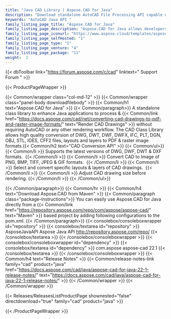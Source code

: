 ```yaml
---
title: "Java CAD Library | Aspose.CAD for Java"
description: "Download standalone AutoCAD File Processing API capable of converting DWG and DXF files to PDF and Raster Images without AutoCAD. "
keywords: "AutoCAD Java API "
family_listing_page_title: "Aspose.CAD for Java"
family_listing_page_description: "Aspose.CAD for Java allows developers to convert AutoCAD DWG and DXF and DGN, DWF, DWFX, IFC, IGS, IGES, STL, DWT, CF2, CFF2, OBJ  files to PDF, SVG, WMF and Raster images. It is a native API and does not require AutoCAD or any other software to be installed."
family_listing_page_iconurl: "https://www.aspose.cloud/templates/aspose/App_Themes/V3/images/cad/272x272/aspose_cad-for-java-min.png"
family_listing_page_selfHosted: "1"
family_listing_page_type: "1"
family_listing_page_venture: "4"
family_listing_page_package: "11"
weight:  2
---
```


{{< dbToolbar link="https://forum.aspose.com/c/cad" linktext=" Support Forum " >}}


{{< ProductPageWrapper >}}

<!-- ProductPageContent-->
{{< Common/wrapper class="col-md-12" >}}
{{< Common/wrapper class="panel-body downloadfilebody" >}}
{{< Common/h1 text="Aspose.CAD for Java" >}}
{{< Common/paragraph>}}
A standalone class library to enhance Java applications to process &&nbsp;{{< Common/link href="https://docs.aspose.com/cad/net/converting-cad-drawings-to-pdf-and-raster-image-formats/" text="Render CAD Drawings"  >}}&nbsp;without requiring AutoCAD or any other rendering workflow. The CAD Class Library allows high quality conversion of DWG, DWT, DWF, DWFX, IFC, PLT, DGN, OBJ, STL, IGES, CFF2 files, layouts and layers to PDF & raster image formats.{{< Common/h2 text="CAD Conversion API"  >}} {{< Common/ul>}}
    {{< Common/li >}} Supports the latest versions of DWG, DWF, DWT & DXF formats.&nbsp; {{< /Common/li >}}
   {{< Common/li >}} Convert CAD to Image of PNG, BMP, TIFF, JPEG & GIF formats.&nbsp; {{< /Common/li >}}
   {{< Common/li >}} Select and convert specific layouts & layers of CAD drawings.&nbsp; {{< /Common/li >}}
   {{< Common/li >}} Adjust CAD drawing size before rendering. {{< /Common/li >}}
 {{< /Common/ul>}}

{{< /Common/paragraph>}}
{{< Common/hr >}}
{{< Common/h4 text="Download Aspose.CAD from Maven"  >}}
{{< Common/paragraph class="package-instructions">}}
You can easily use Aspose.CAD for Java directly from a {{< Common/link href="https://repository.aspose.com/repo/com/aspose/aspose-cad/" text="Maven"  >}} based project by adding following configurations to the pom.xml.
 {{< /Common/paragraph>}}
{{< consolebox/consoleboxwrapper id="repository" >}}
       {{< consolebox/textarea id="repository" >}} <repository>
    <id>AsposeJavaAPI</id>
    <name>Aspose Java API</name>
    <url>http://repository.aspose.com/repo/</url>
</repository> {{< /consolebox/textarea >}}
{{< /consolebox/consoleboxwrapper >}}
{{< consolebox/consoleboxwrapper id="dependency" >}}
       {{< consolebox/textarea id="dependency" >}} <dependency>
  <groupId>com.aspose</groupId>
  <artifactId>aspose-cad</artifactId>
  <version>22.1</version>
</dependency> {{< /consolebox/textarea >}}
{{< /consolebox/consoleboxwrapper >}}
{{< Common/h4 text="Release Notes"  >}}
{{< Common/release-notes-link family="cad" product="java" href="https://docs.aspose.com/cad/java/aspose-cad-for-java-22-1-release-notes/" text="https://docs.aspose.com/cad/java/aspose-cad-for-java-22-1-release-notes/"  >}}
{{< /Common/wrapper >}}
{{< /Common/wrapper >}}

<!-- /ProductPageContent-->



<!-- ReleasesListProductPage-->
   {{< Releases/ReleasesListProductPage shownested="false"  directdownload="true" family="cad" product="java" >}}
<!-- /ReleasesListProductPage-->

{{< /ProductPageWrapper >}}

